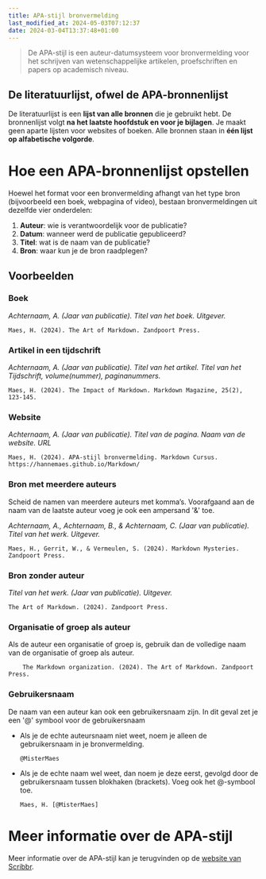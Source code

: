 ```yaml
---
title: APA-stijl bronvermelding
last_modified_at: 2024-05-03T07:12:37
date: 2024-03-04T13:37:48+01:00
---
```


> De APA-stijl is een auteur-datumsysteem voor bronvermelding voor het schrijven van wetenschappelijke artikelen, proefschriften en papers op academisch niveau.

## De literatuurlijst, ofwel de APA-bronnenlijst

De literatuurlijst is een **lijst van alle bronnen** die je gebruikt hebt. De bronnenlijst volgt **na het laatste hoofdstuk en voor je bijlagen**. Je maakt geen aparte lijsten voor websites of boeken. Alle bronnen staan in **één lijst op alfabetische volgorde**.

# Hoe een APA-bronnenlijst opstellen

Hoewel het format voor een bronvermelding afhangt van het type bron (bijvoorbeeld een boek, webpagina of video), bestaan bronvermeldingen uit dezelfde vier onderdelen:
1. **Auteur**: wie is verantwoordelijk voor de publicatie?
2. **Datum**: wanneer werd de publicatie gepubliceerd?
3. **Titel**: wat is de naam van de publicatie?
4. **Bron**: waar kun je de bron raadplegen?

## Voorbeelden

### Boek

*Achternaam, A. (Jaar van publicatie). Titel van het boek. Uitgever.*

    Maes, H. (2024). The Art of Markdown. Zandpoort Press.

### Artikel in een tijdschrift

*Achternaam, A. (Jaar van publicatie). Titel van het artikel. Titel van het Tijdschrift, volume(nummer), paginanummers.*

    Maes, H. (2024). The Impact of Markdown. Markdown Magazine, 25(2), 123-145.

### Website

*Achternaam, A. (Jaar van publicatie). Titel van de pagina. Naam van de website. URL*

    Maes, H. (2024). APA-stijl bronvermelding. Markdown Cursus. https://hannemaes.github.io/Markdown/

### Bron met meerdere auteurs

Scheid de namen van meerdere auteurs met komma’s. Voorafgaand aan de naam van de laatste auteur voeg je ook een ampersand '&' toe.

*Achternaam, A., Achternaam, B., & Achternaam, C. (Jaar van publicatie). Titel van het werk. Uitgever.*

    Maes, H., Gerrit, W., & Vermeulen, S. (2024). Markdown Mysteries. Zandpoort Press.

### Bron zonder auteur

*Titel van het werk. (Jaar van publicatie). Uitgever.*

    The Art of Markdown. (2024). Zandpoort Press.

### Organisatie of groep als auteur

Als de auteur een organisatie of groep is, gebruik dan de volledige naam van de organisatie of groep als auteur.

        The Markdown organization. (2024). The Art of Markdown. Zandpoort Press.

### Gebruikersnaam

De naam van een auteur kan ook een gebruikersnaam zijn. In dit geval zet je een '@' symbool voor de gebruikersnaam
- Als je de echte auteursnaam niet weet, noem je alleen de gebruikersnaam in je bronvermelding. 

    `@MisterMaes`

-  Als je de echte naam wel weet, dan noem je deze eerst, gevolgd door de gebruikersnaam tussen blokhaken (brackets). Voeg ook het @-symbool toe.

    `Maes, H. [@MisterMaes]`

# Meer informatie over de APA-stijl

Meer informatie over de APA-stijl kan je terugvinden op de [website van Scribbr](https://www.scribbr.nl/apa-stijl/bronvermeldingen-literatuurlijst/).